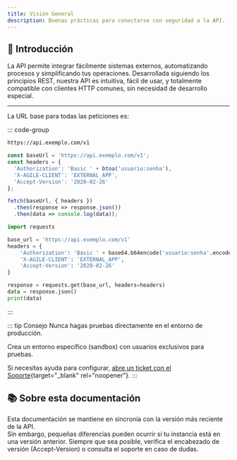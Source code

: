 ```yaml
---
title: Visión General
description: Buenas prácticas para conectarse con seguridad a la API.
---
```


## 🚀 Introducción

La API permite integrar fácilmente sistemas externos, automatizando procesos y simplificando tus operaciones.
Desarrollada siguiendo los principios REST, nuestra API es intuitiva, fácil de usar, y totalmente compatible con clientes HTTP comunes, sin necesidad de desarrollo especial.

---

La URL base para todas las peticiones es:

::: code-group

```bash [URL Base]
https://api.exemplo.com/v1
```

```javascript [Ejemplo básico]
const baseUrl = 'https://api.exemplo.com/v1';
const headers = {
  'Authorization': 'Basic ' + btoa('usuario:senha'),
  'X-AGILE-CLIENT': 'EXTERNAL_APP',
  'Accept-Version': '2020-02-26'
};

fetch(baseUrl, { headers })
  .then(response => response.json())
  .then(data => console.log(data));
```

```python [Ejemplo básico]
import requests

base_url = 'https://api.exemplo.com/v1'
headers = {
    'Authorization': 'Basic ' + base64.b64encode('usuario:senha'.encode()).decode(),
    'X-AGILE-CLIENT': 'EXTERNAL_APP',
    'Accept-Version': '2020-02-26'
}

response = requests.get(base_url, headers=headers)
data = response.json()
print(data)
```

:::

::: tip Consejo
Nunca hagas pruebas directamente en el entorno de producción.

Crea un entorno específico (sandbox) con usuarios exclusivos para pruebas.

Si necesitas ayuda para configurar, [abre un ticket con el Soporte](https://help.exemplo.com/support/requests/new){target="_blank" rel="noopener"}.
:::

## 📚 Sobre esta documentación

Esta documentación se mantiene en sincronía con la versión más reciente de la API.<br />
Sin embargo, pequeñas diferencias pueden ocurrir si tu instancia está en una versión anterior.
Siempre que sea posible, verifica el encabezado de versión (Accept-Version) o consulta el soporte en caso de dudas.
